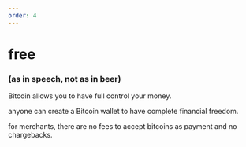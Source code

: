 ```yaml
---
order: 4
---
```


# free

### (as in speech, not as in beer)

Bitcoin allows you to have full control your money.

anyone can create a Bitcoin wallet to have complete financial freedom.

for merchants, there are no fees to accept bitcoins as payment and no chargebacks.